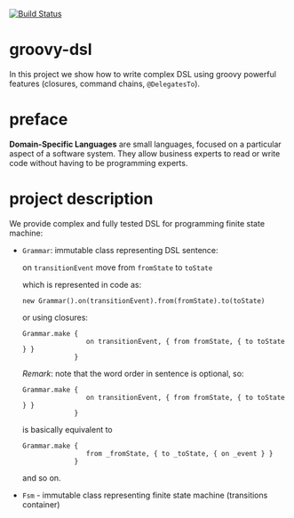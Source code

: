 [![Build Status](https://travis-ci.com/PolomskiBartlomiej/groovy-dsl.svg?token=PwyvjePQ7aiAX51hSYLE&branch=master)](https://travis-ci.com/PolomskiBartlomiej/groovy-dsl)

# groovy-dsl
In this project we show how to write complex DSL using groovy powerful
features (closures, command chains, `@DelegatesTo`).

# preface
**Domain-Specific Languages** are small languages, focused on a particular 
aspect of a software system. They allow business experts to read or 
write code without having to be programming experts.

# project description
We provide complex and fully tested DSL for programming finite state 
machine:
* `Grammar`: immutable class representing DSL sentence:

    on `transitionEvent` move from `fromState` to `toState`
    
    which is represented in code as:
    ```
    new Grammar().on(transitionEvent).from(fromState).to(toState)
    ```
    or using closures:
    ```
    Grammar.make {
                    on transitionEvent, { from fromState, { to toState } }
                 }
    ```
    _Remark_: note that the word order in sentence is optional, so:
    ```
    Grammar.make {
                    on transitionEvent, { from fromState, { to toState } }
                 }    
    ```
    is basically equivalent to
    ```
    Grammar.make {
                    from _fromState, { to _toState, { on _event } }
                 }
    ```
    and so on.
    
* `Fsm` - immutable class representing finite state machine 
(transitions container)